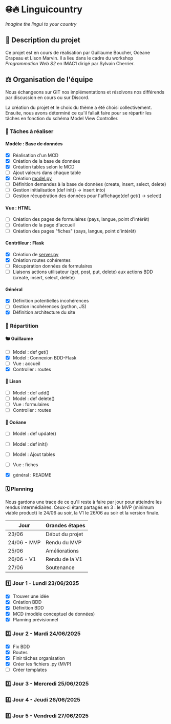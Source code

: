 # 🌐🔥 Linguicountry
*Imagine the lingui to your country*

## 📜 Description du projet
Ce projet<!-- a été réalisé --> est en cours de réalisation par Guillaume Boucher, Océane Drapeau et Lison Marvin. Il a <!-- eu -->lieu dans le cadre du workshop *Programmation Web S2* en IMAC1 dirigé par Sylvain Cherrier.

## ⚖️ Organisation de l'équipe

Nous échangeons sur GIT nos implémentations et résolvons nos différends par discussion en cours ou sur Discord.

La création du projet et le choix du thème a été choisi collectivement. Ensuite, nous avons déterminé ce qu'il fallait faire pour se répartir les tâches en fonction du schéma Model View Controller.

### 🐜 Tâches à réaliser

#### Modèle : Base de données
- [x] Réalisation d'un MCD
- [x] Création de la base de données
- [x] Création tables selon le MCD
- [ ] Ajout valeurs dans chaque table
- [x] Création [model.py](./model.py)
- [ ] Définition demandes à la base de données (create, insert, select, delete)
- [ ] Gestion initialisation (def init() → insert into)
- [ ] Gestion récupération des données pour l'affichage(def get() → select)
  
#### Vue : HTML
- [ ] Création des pages de formulaires (pays, langue, point d'intérêt)
- [ ] Création de la page d'accueil
- [ ] Création des pages "fiches" (pays, langue, point d'intérêt)
  
#### Contrôleur : Flask
- [x] Création de [server.py](./server.py)
- [x] Création routes cohérentes
- [ ] Récupération données de formulaires
- [ ] Liaisons actions utilisateur (get, post, put, delete) aux actions BDD (create, insert, select, delete)

#### Général
- [x] Définition potentielles incohérences
- [ ] Gestion incohérences (python, JS)
- [x] Définition architecture du site

### 🐾 Répartition

#### 🐿️ Guillaume
- [ ] Model : def get()
- [x] Model : Connexion BDD-Flask
- [ ] Vue : accueil
- [x] Controller : routes
  
#### 🐁 Lison
- [ ] Model : def add()
- [ ] Model : def delete()
- [ ] Vue : formulaires
- [ ] Controller : routes

#### 🦐 Océane
- [ ] Model : def update()
- [ ] Model : def init()
- [ ] Model : Ajout tables
- [ ] Vue : fiches
- [x] général : README


### 🗓️ Planning

Nous gardons une trace de ce qu'il reste à faire par jour pour atteindre les rendus intermédiaires. Ceux-ci étant partagés en 3 : le MVP (minimum viable product) le 24/06 au soir, la V1 le 26/06 au soir et la version finale.

| Jour        | Grandes étapes  |
| ----------- | --------------- |
| 23/06       | Début du projet |
| 24/06 - MVP | Rendu du MVP    |
| 25/06       | Améliorations   |
| 26/06 - V1  | Rendu de la V1  |
| 27/06       | Soutenance      |

### 1️⃣ Jour 1 - Lundi 23/06/2025
- [x] Trouver une idée
- [x] Création BDD
- [x] Définition BDD
- [x] MCD (modèle conceptuel de données)
- [x] Planning prévisionnel

### 2️⃣ Jour 2 - Mardi 24/06/2025
- [x] Fix BDD
- [x] Routes
- [x] Finir tâches organisation
- [x] Créer les fichiers .py (MVP)
- [ ] Créer templates

### 3️⃣ Jour 3 - Mercredi 25/06/2025
### 4️⃣ Jour 4 - Jeudi 26/06/2025
### 5️⃣ Jour 5 - Vendredi 27/06/2025

<!-- 6️⃣7️⃣8️⃣9️⃣🔟 -->



